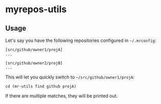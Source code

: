 # myrepos-utils

## Usage

Let's say you have the following repositories configured in `~/.mrconfig`:

```
[src/github/owner1/projA]
...

[src/github/owner2/projB]
...
```

This will let you quickly switch to `~/src/github/owner1/projA`:
```
cd (mr-utils find github projA)
```

If there are multiple matches, they will be printed out.
